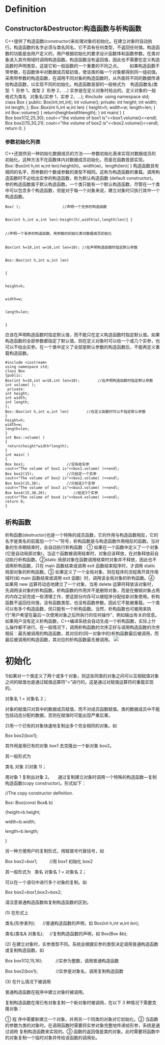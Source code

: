 ﻿# Definition

## Constructor&Destructor:构造函数与析构函数

C++提供了构造函数(constructor)来处理对象的初始化。在建立对象时自动执行。构造函数的名字必须与类名同名，它不具有任何类型，不返回任何值。构造函数的功能是由用户定义的，用户根据初始化的要求设计函数体和函数参数。在类对象进入其作用域时调用构造函数。构造函数没有返回值，因此也不需要在定义构造函数时声明类型，这是它和一般函数的一个重要的不同之点。
      如果构造函数不带参数，在函数体中对数据成员赋初值，使该类的每一个对象都得到同一组初值。采用带参数的构造函数，在调用不同对象的构造函数时，从外面将不同的数据传递给构造函数，以实现不同的初始化。构造函数首部的一般格式为    构造函数名(类型  1  形参 1，类型 2  形参 2，…)
实参是在定义对象时给出的。定义对象的一般格式为类名   对象名(实参 1，实参 2，…);
#include <iostream>
using namespace std;
class Box
{
public:
Box(int,int,int);
int volume();
private:
int height;
int width;
int length;
};
Box::Box(int h,int w,int len)
{
height=h;
width=w;
length=len;
}
int Box::volume()
{
return(height*width*length);
}
int main( )
{
Box box1(12,25,30);
cout<<"the volume of box1 is"<<box1.volume()<<endl;
Box box2(15,30,21);
cout<<"the volume of box2 is"<<box2.volume()<<endl;
return 0;
}

### 参数初始化列表

C++还提供另一种初始化数据成员的方法——参数初始化表来实现对数据成员的初始化。这种方法不在函数体内对数据成员初始化，而是在函数首部实现。
Box∷Box(int h,int w,int len):height(h)，width(w)，length(len){ }
构造函数具有相同的名字，而参数的个数或参数的类型不相同。这称为构造函数的重载。调用构造函数时不必给出实参的构造函数，称为默认构造函数
(default constructor)。参的构造函数属于默认构造函数。一个类只能有一个默认构造函数，尽管在一个类中可以包含多个构造函数，但是对于每一个对象来说，建立对象时只执行其中一个构造函数。

```
Box( );                   //声明一个无参的构造函数


Box(int h,int w,int len):height(h),width(w),length(len){ }


//声明一个有参的构造函数，用参数的初始化表对数据成员初始化


Box(int h=10,int w=10,int len=10); //在声明构造函数时指定默认参数


Box::Box(int h,int w,int len)


{


height=h;


width=w;


length=len;


}
```

应该在声明构造函数时指定默认值，而不能只在定义构造函数时指定默认值。如果构造函数的全部参数都指定了默认值，则在定义对象时可以给一个或几个实参，也可以不给出实参。在一个类中定义了全部是默认参数的构造函数后，不能再定义重载构造函数。

```
#include <iostream>
using namespace std;
class Box
{public:
Box(int h=10,int w=10,int len=10);        //在声明构造函数时指定默认参数
int volume( );
 private:
int height;
int width;
int length;
};
Box::Box(int h,int w,int len)        //在定义函数时可以不指定默认参数
{
height=h;
width=w;
length=len;
}
int Box::volume( )
{
 return(height*width*length);
}
int main( )
{
Box box1;                   //没有给实参
cout<<"The volume of box1 is"<<box1.volume( )<<endl;
Box box2(15);               //只给定一个实参
cout<<"The volume of box2 is"<<box2.volume( )<<endl;
Box box3(15,30);            //只给定2个实参
cout<<"The volume of box3 is"<<box3.volume( )<<endl;
Box box4(15,30,20);            //给定3个实参
cout<<"The volume of box4 is"<<box4.volume( )<<endl;
return 0;
}
```

## 析构函数

析构函数(destructor)也是一个特殊的成员函数，它的作用与构造函数相反，它的名字是类名的前面加一个“～”符号，析构函数是与构造函数作用相反的函数。当对象的生命期结束时，会自动执行析构函数：① 如果在一个函数中定义了一个对象(它是自动局部对象)，当这个函数被调用结束时，对象应该释放，在对象释放前自动执行析构函数。②static 局部对象在函数调用结束时对象并不释放，因此也不调用析构函数，只在 main 函数结束或调用 exit 函数结束程序时，才调用 static 局部对象的析构函数。③ 如果定义了一个全局对象，则在程序的流程离开其作用域时(如 main 函数结束或调用 exit 函数)  时，调用该全局对象的析构函数。④ 如果用 new 运算符动态地建立了一个对象，当用 delete 运算符释放该对象时，先调用该对象的析构函数。析构函数的作用并不是删除对象，而是在撤销对象占用的内存之前完成一些清理工作，使这部分内存可以被程序分配给新对象使用。析构函数不返回任何值，没有函数类型，也没有函数参数。因此它不能被重载。一个类可以有多个构造函数，但只能有一个析构函数。当然，析构函数也可被用来执行“用户希望在最后一次使用对象之后所执行的任何操作”，例如输出有关的信息。如果用户没有定义析构函数，C++编译系统会自动生成一个析构函数，实际上什么操作都不进行。在一般情况下，调用析构函数的次序正好与调用构造函数的次序相反：最先被调用的构造函数，其对应的(同一对象中的)析构函数最后被调用，而最后被调用的构造函数，其对应的析构函数最先被调用。
![](http://img115.ph.126.net/mZ3NodKZGKUq6h5f0bjsmw==/684828618338727175.jpg)

# 初始化

1)如果对一个类定义了两个或多个对象，则这些同类的对象之间可以互相赋值对象之间的赋值也是通过赋值运算符“=”进行的。这是通过对赋值运算符的重载实现的。

对象名 1 = 对象名 2；

对象的赋值只对其中的数据成员赋值，而不对成员函数赋值。类的数据成员中不能包括动态分配的数据，否则在赋值时可能出现严重后果。

2)用一个已有的对象快速地复制出多个完全相同的对象。如

Box box2(box1);

其作用是用已有的对象 box1 去克隆出一个新对象 box2。

其一般形式为

类名 对象 2(对象 1)；

用对象 1 复制出对象 2。
    通过复制建立对象时调用一个特殊的构造函数—复制构造函数(copy constructor)。形式如下：

//The copy constructor definition.

Box∷Box(const Box& b)

{height=b.height;

width=b.width;

length=b.length;

}

另一种方便用户的复制形式，用赋值号代替括号，如

Box box2=box1;          //用 box1 初始化 box2

其一般形式为   类名 对象名 1 = 对象名 2；

可以在一个语句中进行多个对象的复制。如

Box box2=box1,box3=box2;

请注意普通构造函数和复制构造函数的区别。

(1) 在形式上

类名(形参表列);      //普通构造函数的声明，如 Box(int h,int w,int len);

类名(类名& 对象名);     //复制构造函数的声明，如 Box(Box &b);

(2) 在建立对象时，实参类型不同。系统会根据实参的类型决定调用普通构造函数或复制构造函数。如

Box box1(12,15,16);           //实参为整数，调用普通构造函数

Box box2(box1);               //实参是对象名，调用复制构造函数

(3) 在什么情况下被调用

普通构造函数在程序中建立对象时被调用。

复制构造函数在用已有对象复制一个新对象时被调用，在以下 3 种情况下需要克隆对象：

① 程 序中需要新建立一个对象，并用另一个同类的对象对它初始化。② 当函数的参数为类的对象时。在调用函数时需要将实参对象完整地传递给形参，系统是通过调用 复制构造函数来实现的。③ 函数的返回值是类的对象。此时需要将函数中的对象复制一个临时对象并传给该函数的调用处。
